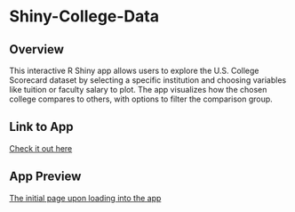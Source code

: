 # Shiny-College-Data

## Overview

 This interactive R Shiny app allows users to explore the U.S. College Scorecard dataset by selecting a specific institution and choosing variables like tuition or faculty salary to plot. The app visualizes how the chosen college compares to others, with options to filter the comparison group.

 ## Link to App

 [Check it out here](https://g-whittington.shinyapps.io/Question2/)

 ## App Preview

 [The initial page upon loading into the app](img/preview.png)

